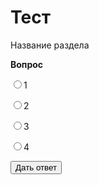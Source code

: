  <h1>Тест</h1>
  <p>Название раздела</p>
<html>
 <head>
  <meta charset="utf-8">
  <title>Прототип</title>
 </head>
 <body>
  <form>
   <!-- В форме должен быть action, вызывающий отправку запроса на бэкенд -->
   <p><b>Вопрос</b></p>
    <p><input name="choice" type="radio" value="1">1</p>
    <p><input name="choice" type="radio" value="2">2</p>
    <p><input name="choice" type="radio" value="3" onclick="alert('Выбран ответ №3')">3</p>
    <p><input name="choice" type="radio" value="4">4</p>
    <p><input type="submit" value="Дать ответ"></p>
   <!-- При нажатии на "Дать ответ" должен отправляться на бэкенд запрос, содержащий номер вопроса и номер ответа,
    бэкенд проверяет верность ответа по БД, и возвращает ответ с информацией о том, был ответ пользователя на
    тест верен или нет. Фронтенд получает ответ и отображает информацию из него -->
  </form>
 </body>
</html>
